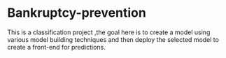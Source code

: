 # Bankruptcy-prevention
This is a classification project ,the goal here is to create a model using various model building techniques and then deploy the selected model to create a front-end for predictions.
